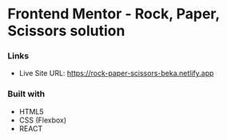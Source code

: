 # Frontend Mentor - Rock, Paper, Scissors solution

### Links

- Live Site URL: https://rock-paper-scissors-beka.netlify.app

### Built with

- HTML5
- CSS (Flexbox)
- REACT
